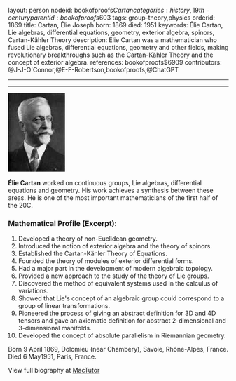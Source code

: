 layout: person
nodeid: bookofproofs$Cartan
categories: history,19th-century
parentid: bookofproofs$603
tags: group-theory,physics
orderid: 1869
title: Cartan, Élie Joseph
born: 1869
died: 1951
keywords: Élie Cartan, Lie algebras, differential equations, geometry, exterior algebra, spinors, Cartan-Kähler Theory
description: Élie Cartan was a mathematician who fused Lie algebras, differential equations, geometry and other fields, making revolutionary breakthroughs such as the Cartan-Kähler Theory and the concept of exterior algebra.
references: bookofproofs$6909
contributors: @J-J-O'Connor,@E-F-Robertson,bookofproofs,@ChatGPT

---



---

![Cartan.jpg](https://github.com/bookofproofs/bookofproofs.github.io/blob/main/_sources/_assets/images/portraits/Cartan.jpg?raw=true)

**Élie Cartan** worked on continuous groups, Lie algebras, differential equations and geometry. His work achieves a synthesis between these areas. He is one of the most important mathematicians of the first half of the 20C.

### Mathematical Profile (Excerpt):
1. Developed a theory of non-Euclidean geometry.
2. Introduced the notion of exterior algebra and the theory of spinors.
3. Established the Cartan-Kähler Theory of Equations. 
4. Founded the theory of modules of exterior differential forms. 
5. Had a major part in the development of modern algebraic topology. 
6. Provided a new approach to the study of the theory of Lie groups. 
7. Discovered the method of equivalent systems used in the calculus of variations. 
8. Showed that Lie's concept of an algebraic group could correspond to a group of linear transformations. 
9. Pioneered the process of giving an abstract definition for 3D and 4D tensors and gave an axiomatic definition for abstract 2-dimensional and 3-dimensional manifolds. 
10. Developed the concept of absolute parallelism in Riemannian geometry.

Born 9 April 1869, Dolomieu (near Chambéry), Savoie, Rhône-Alpes, France. Died 6 May1951, Paris, France.

View full biography at [MacTutor](https://mathshistory.st-andrews.ac.uk/Biographies/Cartan/)
